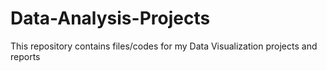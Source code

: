 # Data-Analysis-Projects
This repository contains files/codes for my Data Visualization projects and reports
